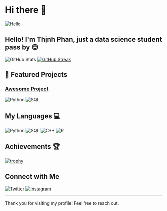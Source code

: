 # Hi there 👋

![Hello](https://media.giphy.com/media/v1.Y2lkPTc5MGI3NjExdWtzZzJuOXhpZ2tqaHNod3hmNml2OTk3Nmw1NW0zNWZ2aTE2bXE0byZlcD12MV9zdGlja2Vyc19zZWFyY2gmY3Q9cw/pr1dbVONbGeVvSiECh/giphy.gif)

## Hello! I'm Thịnh Phan, just a data science student pass by 😊 

![GitHub Stats](https://github-readme-stats.vercel.app/api?username=lizzy&show_icons=true&theme=dark)
[![GitHub Streak](https://github-readme-streak-stats.herokuapp.com/?user=lizzy&theme=dark)](https://git.io/streak-stats)

## 🚀 Featured Projects

### [Awesome Project]()
![Python](https://img.shields.io/badge/-Python-blue?style=flat-square&logo=python&logoColor=white)
![SQL](https://img.shields.io/badge/-SQL-orange?style=flat-square&logo=postgresql&logoColor=white)

## My Languages 💻
![Python](https://img.shields.io/badge/Python-40%25-blue?style=for-the-badge&logo=python&logoColor=white)
![SQL](https://img.shields.io/badge/SQL-25%25-blue?style=for-the-badge&logo=postgresql&logoColor=white)
![C++](https://img.shields.io/badge/C++-20%25-blue?style=for-the-badge&logo=cplusplus&logoColor=white)
![R](https://img.shields.io/badge/R-15%25-blue?style=for-the-badge&logo=r&logoColor=white)

## Achievements 🏆
[![trophy](https://github-profile-trophy.vercel.app/?username=yourusername)](https://github.com/ryo-ma/github-profile-trophy)

## Connect with Me

[![Twitter](https://img.shields.io/badge/Twitter-blue?style=for-the-badge&logo=twitter&logoColor=white)](https://twitter.com/Liziichu)
[![Instagram](https://img.shields.io/badge/Instagram-purple?style=for-the-badge&logo=instagram&logoColor=white)](https://www.instagram.com/lizzy0100/)

---
Thank you for visiting my profile! Feel free to reach out.
